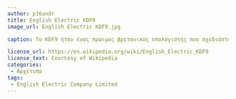 ```yaml
---
author: p16andr
title: English Electric KDF9
image_url: English Electric KDF9.jpg

caption: Το KDF9 ήταν ένας πρώιμος βρετανικός υπολογιστής που σχεδιάστηκε και κατασκευάστηκε από την English Electric.Το πρώτο μηχάνημα τέθηκε σε λειτουργία το 1964.Το KDF9 σχεδιάστηκε και χρησιμοποιήθηκε σχεδόν εξ ολοκλήρου σε μαθηματικούς και επιστημονικούς τομείς επεξεργασίας το 1967.Εννέα ήταν σε χρήση σε πανεπιστήμια και τεχνικά κολέγια του Ηνωμένου Βασιλείου.Το KDF9 είχε ως στόχο τον εμπορικό φόρτο εργασίας.

license_url: https://en.wikipedia.org/wiki/English_Electric_KDF9
license_text: Courtesy of Wikipedia
categories: 
 - Αρχέτυπα
tags: 
 - English Electric Company Limited 
---
```

